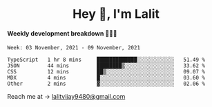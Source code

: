 <h1 align="center">Hey 👋, I'm Lalit</h1>

#### Weekly development breakdown 👨🏻‍💻
<!--START_SECTION:waka-->
```text
Week: 03 November, 2021 - 09 November, 2021

TypeScript   1 hr 8 mins     █████████████░░░░░░░░░░░░   51.49 % 
JSON         44 mins         ████████▒░░░░░░░░░░░░░░░░   33.62 % 
CSS          12 mins         ██▒░░░░░░░░░░░░░░░░░░░░░░   09.07 % 
MDX          4 mins          █░░░░░░░░░░░░░░░░░░░░░░░░   03.60 % 
Other        2 mins          ▓░░░░░░░░░░░░░░░░░░░░░░░░   02.06 % 
```
<!--END_SECTION:waka-->

Reach me at → lalitvijay9480@gmail.com
